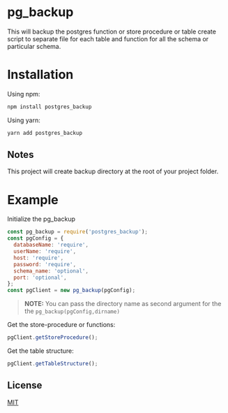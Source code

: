 # pg_backup

This will backup the postgres function or store procedure or table create script to separate file for each table and function for all the schema or particular schema.

# Installation

Using npm:

```sh
npm install postgres_backup
```

Using yarn:

```sh
yarn add postgres_backup
```

## Notes

This project will create backup directory at the root of your project folder.

# Example

Initialize the pg_backup

```javascript
const pg_backup = require('postgres_backup');
const pgConfig = {
  databaseName: 'require',
  userName: 'require',
  host: 'require',
  password: 'require',
  schema_name: 'optional',
  port: 'optional',
};
const pgClient = new pg_backup(pgConfig);
```

> **NOTE:** You can pass the directory name as second argument for the the `pg_backup(pgConfig,dirname)`

Get the store-procedure or functions:

```javascript
pgClient.getStoreProcedure();
```

Get the table structure:

```javascript
pgClient.getTableStructure();
```

## License

[MIT](LICENSE)
